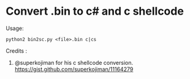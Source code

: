 # Convert .bin to c# and c shellcode

Usage:

```
python2 bin2sc.py <file>.bin c|cs
```

Credits :
1.  @superkojiman for his c shellcode conversion.
https://gist.github.com/superkojiman/11164279
